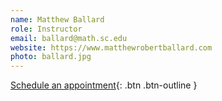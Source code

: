 ```yaml
---
name: Matthew Ballard
role: Instructor
email: ballard@math.sc.edu
website: https://www.matthewrobertballard.com
photo: ballard.jpg
---
```


[Schedule an appointment](mailto:ballard@math.sc.edu){: .btn .btn-outline }
